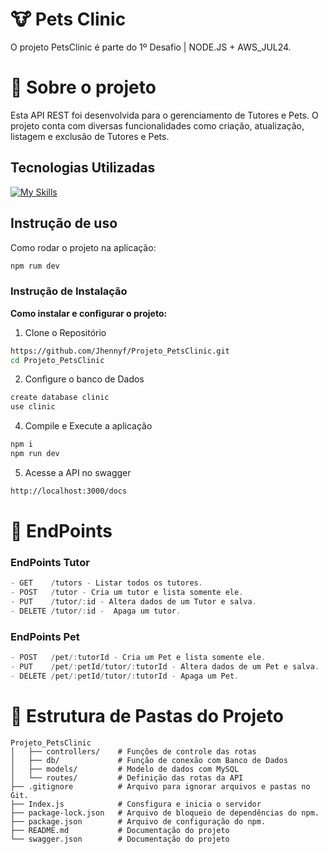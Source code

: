 
# 🐮 Pets Clinic 

O projeto PetsClinic é parte do 1º Desafio | NODE.JS + AWS_JUL24.

# 🏥 Sobre o projeto
Esta API REST foi desenvolvida para o gerenciamento de Tutores e Pets. O projeto conta com diversas funcionalidades como criação, atualização, listagem e exclusão de Tutores e Pets. 

## Tecnologias Utilizadas 
  [![My Skills](https://skillicons.dev/icons?i=js,nodejs,mysql,express,sequelize,git,github)](https://skillicons.dev)

## Instrução de uso
Como rodar o projeto na aplicação:

```bash
npm rum dev
```


### Instrução de Instalação
**Como instalar e configurar o projeto:**
    
1. Clone o Repositório

```bash
https://github.com/Jhennyf/Projeto_PetsClinic.git
cd Projeto_PetsClinic 
```
2. Configure o banco de Dados
```bash
create database clinic
use clinic
```
4. Compile e Execute a aplicação
```bash
npm i
npm run dev
```
5. Acesse a API no swagger
```bash
http://localhost:3000/docs
```

# 📍 EndPoints
### EndPoints Tutor

```javascript
- GET    /tutors - Listar todos os tutores.
- POST   /tutor - Cria um tutor e lista somente ele.
- PUT    /tutor/:id - Altera dados de um Tutor e salva.
- DELETE /tutor/:id -  Apaga um tutor. 
```

### EndPoints Pet

```javascript 
- POST   /pet/:tutorId - Cria um Pet e lista somente ele.
- PUT    /pet/:petId/tutor/:tutorId - Altera dados de um Pet e salva.
- DELETE /pet/:petId/tutor/:tutorId - Apaga um Pet.
```

# 📁 Estrutura de Pastas do Projeto

```plaintext
Projeto_PetsClinic
│   ├── controllers/    # Funções de controle das rotas
│   ├── db/             # Função de conexão com Banco de Dados
│   ├── models/         # Modelo de dados com MySQL
│   └── routes/         # Definição das rotas da API
├── .gitignore          # Arquivo para ignorar arquivos e pastas no Git.
├── Index.js            # Consfigura e inicia o servidor
├── package-lock.json   # Arquivo de bloqueio de dependências do npm.
├── package.json        # Arquivo de configuração do npm.
├── README.md           # Documentação do projeto
└── swagger.json        # Documentação do projeto

```



